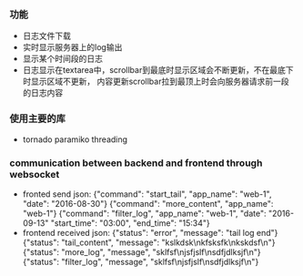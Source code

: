 ### 功能
* 日志文件下载
* 实时显示服务器上的log输出
* 显示某个时间段的日志
* 日志显示在textarea中，scrollbar到最底时显示区域会不断更新，不在最底下时显示区域不更新，
内容更新scrollbar拉到最顶上时会向服务器请求前一段的日志内容

### 使用主要的库
* tornado paramiko threading 

### communication between backend and frontend through websocket
* fronted send json:
    {"command": "start_tail", "app_name": "web-1", "date": "2016-08-30"}
    {"command": "more_content", "app_name": "web-1"}
    {"command": "filter_log", "app_name": "web-1", "date": "2016-09-13"
     "start_time": "03:00", "end_time": "15:34"}
* frontend received json:
    {"status": "error", "message": "tail log end"}
    {"status": "tail_content", "message": "kslkdsk\nkfsksfk\nkskdsf\n"}
    {"status": "more_log", "message", "sklfsf\njsfjslf\nsdfjdlksjf\n"}
    {"status": "filter_log", "message", "sklfsf\njsfjslf\nsdfjdlksjf\n"}
